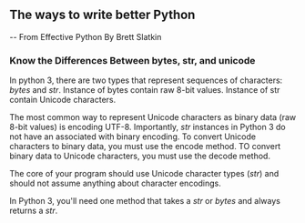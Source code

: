 
## The ways to write better Python

-- From Effective Python By Brett Slatkin

### Know the Differences Between bytes, str, and unicode
In python 3, there are two types that represent sequences of characters: *bytes* and *str*.
Instance of bytes contain raw 8-bit values.
Instance of str contain Unicode characters.

The most common way to represent Unicode characters as binary data (raw 8-bit values) is encoding UTF-8.
Importantly, *str* instances in Python 3 do not have an associated with binary encoding. 
To convert Unicode characters to binary data, you must use the encode method.
TO convert binary data to Unicode characters, you must use the decode method.

The core of your program should use Unicode character types (*str*) and should not assume anything about character encodings.

In Python 3, you'll need one method that takes a *str* or *bytes* and always returns a *str*.


	 
